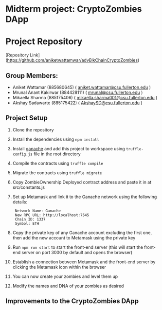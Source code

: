 # Midterm project: CryptoZombies DApp

# Project Repository

[Repository Link] (https://github.com/aniketwattamwar/advBlkChainCryptoZombies)

## Group Members:

* Aniket Wattamar (885680645)   ( aniket.wattamar@csu.fullerton.edu )
* Mrunal Anant Kakirwar (884428111)  ( mrunal@csu.fullerton.edu )
* Mikaella Sharma (885175406)    ( mikaella.sharma001@csu.fullerton.edu )
* Akshay Sadawarte (885175422) ( AkshaySD@csu.fullerton.edu )

## Project Setup 

1. Clone the repository
2. Install the dependencies using `npm install`
3. Install [ganache](https://trufflesuite.com/ganache/) and add this project to workspace using `truffle-config.js` file
   in the root directory
4. Compile the contracts using `truffle compile`
5. Migrate the contracts using `truffle migrate`
6. Copy ZombieOwnership Deployed contract address and paste it in at src/constants.js
7. Set up Metamask and link it to the Ganache network using the following details:

        Network Name: Ganache
        New RPC URL: http://localhost:7545 
        Chain ID: 1337 
        Symbol: ETH

8. Copy the private key of any Ganache account excluding the first one, then add the new account to Metamask using the private key
9. Run `npm run start` to start the front-end server (this will start the front-end server on port 3000 by default and
   opens the browser)
10. Establish a connection between Metamask and the front-end server by clicking the Metamask icon within the browser
11. You can now create your zombies and level them up
12. Modify the names and DNA of your zombies as desired


## Improvements to the CryptoZombies DApp

